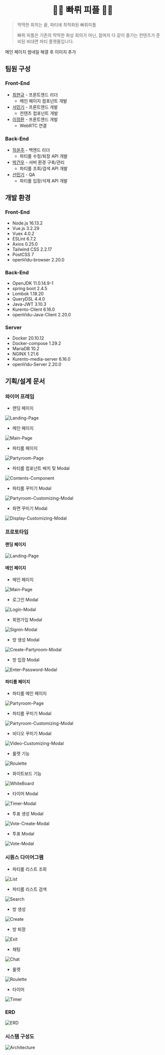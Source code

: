 <h1 align="center">🎉🎉 빠뤼 피플 🎉🎉</h1>

> 딱딱한 회의는 끝, 파티에 최적화된 빠뤼피플
>
> 빠뤼 피플은 기존의 딱딱한 화상 회의가 아닌, 참여자 다 같이 즐기는 컨텐츠가 준비된 비대면 파티 플랫폼입니다.

메인 페이지 썸네일 해결 후 이미지 추가

## 팀원 구성

### Front-End

* [최현규](https://lab.ssafy.com/choifrance) - 프론트엔드 리더
  * 메인 페이지 컴포넌트 개발
* [서민기](https://lab.ssafy.com/zcvn12345) - 프론트엔드 개발
  * 컨텐츠 컴포넌트 개발
* [이정환](https://lab.ssafy.com/ready2start) - 프론트엔드 개발
  * WebRTC 연결

### Back-End

* [하윤주](https://lab.ssafy.com/hayj04) - 백엔드 리더
  * 파티룸 수정/퇴장 API 개발
* [박건우](https://lab.ssafy.com/hggygw77) - 서버 환경 구축/관리
  * 파티룸 조회/검색 API 개발
* [선민기](https://lab.ssafy.com/suns1502) - QA
  * 파티룸 입장/삭제 API 개발

## 개발 환경

### Front-End

* Node.js 16.13.2
* Vue.js 3.2.29
* Vuex 4.0.2
* ESLint 6.7.2
* Axios 0.25.0
* Tailwind CSS 2.2.17
* PostCSS 7
* openVidu-browser 2.20.0

### Back-End

* OpenJDK 11.0.14.9-1
* spring boot 2.4.5
* Lombok 1.18.20
* QueryDSL 4.4.0
* Java-JWT 3.10.3
* Kurento-Client 6.16.0
* openVidu-Java-Client 2.20.0

### Server

* Docker 20.10.12
* Docker-compose 1.29.2
* MariaDB 10.2
* NGINX 1.21.6
* Kurento-media-server 6.16.0
* openVidu-Server  2.20.0

## 기획/설계 문서

### 와이어 프레임

* 랜딩 페이지

![Landing-Page](./result/Wireframe/Landing-Page.png)

* 메인 페이지

![Main-Page](./result/Wireframe/Main-Page.png)

* 파티룸 페이지

![Partyroom-Page](./result/Wireframe/Partyroom-Page.png)

* 파티룸 컴포넌트 배치 및 Modal

![Contents-Component](./result/Wireframe/Contents-Component.png)

* 파티룸 꾸미기 Modal

![Partyroom-Customizing-Modal](./result/Wireframe/Partyroom-Customizing-Modal.png)

* 화면 꾸미기 Modal

![Display-Customizing-Modal](./result/Wireframe/Display-Customizing-Modal.png)

### 프로토타입

#### 랜딩 페이지

![Landing-Page](./result/Prototype/Landing-Page.png)

#### 메인 페이지

* 메인 페이지

![Main-Page](./result/Prototype/Main-Page/Main-Page.png)

* 로그인 Modal

![Login-Modal](./result/Prototype/Main-Page/Login-Modal.png)

* 회원가입 Modal

![Signin-Modal](./result/Prototype/Main-Page/Signin-Modal.png)

* 방 생성 Modal

![Create-Partyroom-Modal](./result/Prototype/Main-Page/Create-Partyroom-Modal.png)

* 방 입장 Modal

![Enter-Password-Modal](./result/Prototype/Main-Page/Enter-Password-Modal.png)

#### 파티룸 페이지

* 파티룸 메인 페이지

![Partyroom-Page](./result/Prototype/Partyroom-Page/Partyroom-Page.png)

* 파티룸 꾸미기 Modal

![Partyroom-Customizing-Modal](./result/Prototype/Partyroom-Page/Partyroom-Customizing-Modal.png)

* 비디오 꾸미기 Modal

![Video-Customizing-Modal](./result/Prototype/Partyroom-Page/Video-Customizing-Modal.png)

* 룰렛 기능

![Roulette](./result/Prototype/Partyroom-Page/Roulette.png)

* 화이트보드 기능

![WhiteBoard](./result/Prototype/Partyroom-Page/WhiteBoard.png)

* 타이머 Modal

![Timer-Modal](./result/Prototype/Partyroom-Page/Timer-Modal.png)

* 투표 생성 Modal

![Vote-Create-Modal](./result/Prototype/Partyroom-Page/Vote-Create-Modal.png)

* 투표 Modal

![Vote-Modal](./result/Prototype/Partyroom-Page/Vote-Modal.png)

### 시퀀스 다이어그램

* 파티룸 리스트 조회

![List](./result/Sequence-Diagram/List.png)

* 파티룸 리스트 검색

![Search](./result/Sequence-Diagram/Search.png)

* 방 생성

![Create](./result/Sequence-Diagram/Create.png)

* 방 퇴장

![Exit](./result/Sequence-Diagram/Exit.png)

* 채팅

![Chat](./result/Sequence-Diagram/Chat.png)

* 룰렛

![Roulette](./result/Sequence-Diagram/Roulette.png)

* 타이머

![Timer](./result/Sequence-Diagram/Timer.png)

### ERD

![ERD](./result/ERD.png)

### 시스템 구성도

![Architecture](./result/Architecture.png)